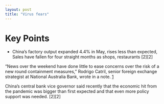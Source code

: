 ```yaml
---
layout: post
title: "Virus fears"
---
```

# Key Points
* China’s factory output expanded 4.4% in May, rises less than expected, Sales have fallen for four straight months as shops, restaurants  [2][2]


“News over the weekend have done little to ease concerns over the risk of a new round containment measures,” Rodrigo Catril, senior foreign exchange strategist at National Australia Bank, wrote in a note. [1][1]


China’s central bank vice governor said recently that the economic hit from the pandemic was bigger than first expected and that even more policy support was needed. [2][2]

[1]: https://www.cnbc.com/2020/06/15/asia-markets-coronavirus-china-economy-currencies-in-focus.html "Asia stocks lower as virus fears resurface"

[id]: https://www.cnbc.com/2020/06/15/chinas-may-factory-output-rises-less-than-expected-retail-sales-fall.html "China’s factory output rises less than expected"
